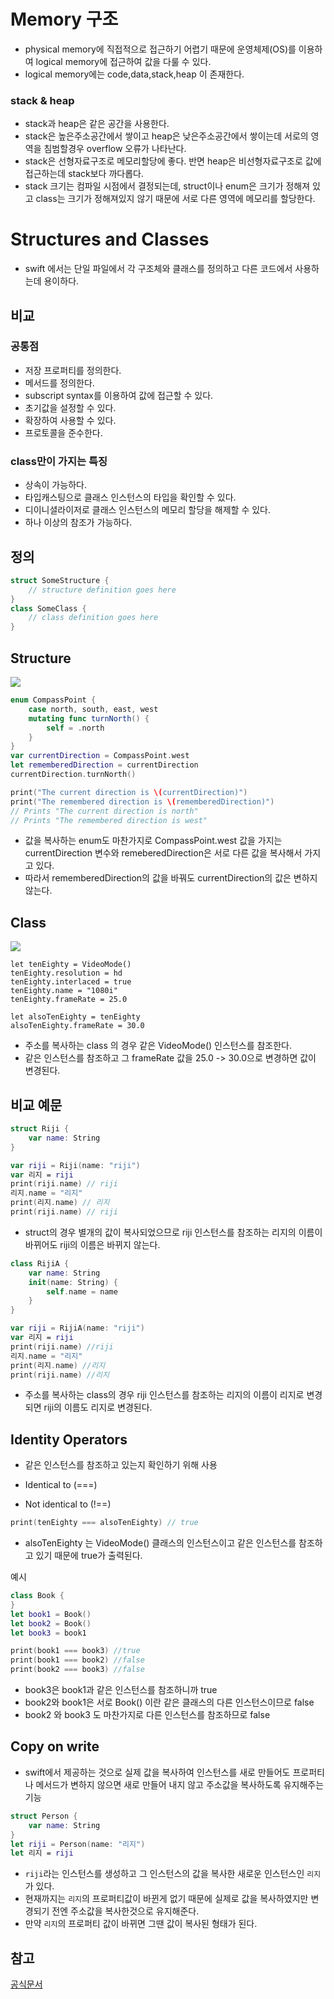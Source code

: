 # Memory 구조
- physical memory에 직접적으로 접근하기 어렵기 때문에 운영체제(OS)를 이용하여 logical memory에 접근하여 값을 다룰 수 있다.
- logical memory에는 code,data,stack,heap 이 존재한다.

### stack & heap
- stack과 heap은 같은 공간을 사용한다.
- stack은 높은주소공간에서 쌓이고 heap은 낮은주소공간에서 쌓이는데 서로의 영역을 침범할경우 overflow 오류가 나타난다.
- stack은 선형자료구조로 메모리할당에 좋다. 반면 heap은 비선형자료구조로 값에 접근하는데 stack보다 까다롭다.
- stack 크기는 컴파일 시점에서 결정되는데, struct이나 enum은 크기가 정해져 있고 class는 크기가 정해져있지 않기 때문에 서로 다른 영역에 메모리를 할당한다.


# Structures and Classes
- swift 에서는 단일 파일에서 각 구조체와 클래스를 정의하고 다른 코드에서 사용하는데 용이하다.
## 비교 

### 공통점 
- 저장 프로퍼티를 정의한다.
- 메서드를 정의한다.
- subscript syntax를 이용하여 값에 접근할 수 있다.
- 초기값을 설정할 수 있다.
- 확장하여 사용할 수 있다.
- 프로토콜을 준수한다.

### class만이 가지는 특징
- 상속이 가능하다.
- 타입캐스팅으로 클래스 인스턴스의 타입을 확인할 수 있다.
- 디이니셜라이저로 클래스 인스턴스의 메모리 할당을 해제할 수 있다.
- 하나 이상의 참조가 가능하다.

## 정의
```swift
struct SomeStructure {
    // structure definition goes here
}
class SomeClass {
    // class definition goes here
}
```

## Structure 
![](https://i.imgur.com/UyH4DGt.png)

```swift
enum CompassPoint {
    case north, south, east, west
    mutating func turnNorth() {
        self = .north
    }
}
var currentDirection = CompassPoint.west
let rememberedDirection = currentDirection
currentDirection.turnNorth()

print("The current direction is \(currentDirection)")
print("The remembered direction is \(rememberedDirection)")
// Prints "The current direction is north"
// Prints "The remembered direction is west"
```

- 값을 복사하는 enum도 마찬가지로 CompassPoint.west 값을 가지는 currentDirection 변수와 remeberedDirection은 서로 다른 값을 복사해서 가지고 있다.
- 따라서 rememberedDirection의 값을 바꿔도 currentDirection의 값은 변하지 않는다.

## Class
![](https://i.imgur.com/Itbgbud.png)

```swift=
let tenEighty = VideoMode()
tenEighty.resolution = hd
tenEighty.interlaced = true
tenEighty.name = "1080i"
tenEighty.frameRate = 25.0

let alsoTenEighty = tenEighty
alsoTenEighty.frameRate = 30.0
```
- 주소를 복사하는 class 의 경우 같은 VideoMode() 인스턴스를 참조한다.
- 같은 인스턴스를 참조하고 그 frameRate 값을 25.0 -> 30.0으로 변경하면 값이 변경된다.

## 비교 예문 
```swift
struct Riji {
    var name: String
}

var riji = Riji(name: "riji")
var 리지 = riji
print(riji.name) // riji
리지.name = "리지"
print(리지.name) // 리지
print(riji.name) // riji
```
- struct의 경우 별개의 값이 복사되었으므로 riji 인스턴스를 참조하는 리지의 이름이 바뀌어도 riji의 이름은 바뀌지 않는다.

```swift
class RijiA {
    var name: String
    init(name: String) {
        self.name = name
    }
}

var riji = RijiA(name: "riji")
var 리지 = riji
print(riji.name) //riji
리지.name = "리지"
print(리지.name) //리지
print(riji.name) //리지
```
- 주소를 복사하는 class의 경우 riji 인스턴스를 참조하는 리지의 이름이 리지로 변경되면 riji의 이름도 리지로 변경된다.

## Identity Operators
- 같은 인스턴스를 참조하고 있는지 확인하기 위해 사용
- Identical to (===)

- Not identical to (!==)

```swift
print(tenEighty === alsoTenEighty) // true
```
- alsoTenEighty 는 VideoMode() 클래스의 인스턴스이고 같은 인스턴스를 참조하고 있기 때문에 true가 출력된다.

예시
```swift
class Book {
}
let book1 = Book()
let book2 = Book()
let book3 = book1

print(book1 === book3) //true
print(book1 === book2) //false
print(book2 === book3) //false
```

- book3은 book1과 같은 인스턴스를 참조하니까 true
- book2와 book1은 서로 Book() 이란 같은 클래스의 다른 인스턴스이므로 false
- book2 와 book3 도 마찬가지로 다른 인스턴스를 참조하므로 false 

## Copy on write 
- swift에서 제공하는 것으로 실제 값을 복사하여 인스턴스를 새로 만들어도 프로퍼티나 메서드가 변하지 않으면 새로 만들어 내지 않고 주소값을 복사하도록 유지해주는 기능

```swift
struct Person {
    var name: String
}
let riji = Person(name: "리지")
let 리지 = riji
```
- ```riji```라는 인스턴스를 생성하고 그 인스턴스의 값을 복사한 새로운 인스턴스인 ```리지```가 있다.
- 현재까지는 ```리지```의 프로퍼티값이 바뀐게 없기 때문에 실제로 값을 복사하였지만 변경되기 전엔 주소값을 복사한것으로 유지해준다.
- 만약 ```리지```의 프로퍼티 값이 바뀌면 그땐 값이 복사된 형태가 된다.

## 참고 
[공식문서](https://docs.swift.org/swift-book/LanguageGuide/ClassesAndStructures.html)
